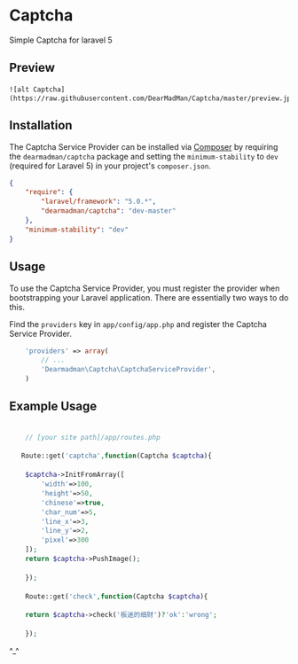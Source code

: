 # Captcha
Simple Captcha for laravel 5

## Preview

	![alt Captcha](https://raw.githubusercontent.com/DearMadMan/Captcha/master/preview.jpg)

## Installation

The Captcha Service Provider can be installed via [Composer](http://getcomposer.org) by requiring the
`dearmadman/captcha` package and setting the `minimum-stability` to `dev` (required for Laravel 5) in your
project's `composer.json`.

```json
{
    "require": {
        "laravel/framework": "5.0.*",
        "dearmadman/captcha": "dev-master"
    },
    "minimum-stability": "dev"
}
```

## Usage

To use the Captcha Service Provider, you must register the provider when bootstrapping your Laravel application. There are
essentially two ways to do this.

Find the `providers` key in `app/config/app.php` and register the Captcha Service Provider.

```php
    'providers' => array(
        // ...
        'Dearmadman\Captcha\CaptchaServiceProvider',
    )
```

## Example Usage

```php

    // [your site path]/app/routes.php

   Route::get('captcha',function(Captcha $captcha){

    $captcha->InitFromArray([
        'width'=>100,
        'height'=>50,
        'chinese'=>true,
        'char_num'=>5,
        'line_x'=>3,
        'line_y'=>2,
        'pixel'=>300
    ]);
    return $captcha->PushImage();

	});

    Route::get('check',function(Captcha $captcha){

    return $captcha->check('板迷的细财')?'ok':'wrong';
    
	});

```

^_^